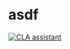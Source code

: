 # asdf
[![CLA assistant](https://cla-assistant.io/readme/badge/weihongbin1/asdf)](https://cla-assistant.io/weihongbin1/asdf)
